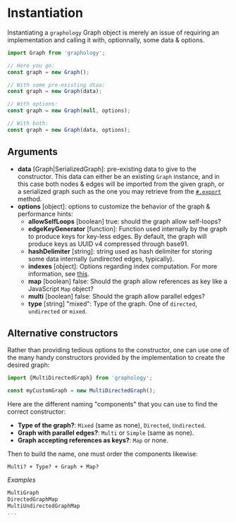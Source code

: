 # Instantiation

Instantiating a `graphology` Graph object is merely an issue of requiring an implementation and calling it with, optionnally, some data & options.

```js
import Graph from 'graphology';

// Here you go:
const graph = new Graph();

// With some pre-existing dtaa:
const graph = new Graph(data);

// With options:
const graph = new Graph(null, options);

// With both:
const graph = new Graph(data, options);
```

## Arguments

* **data** <span class="code">[Graph|SerializedGraph]</span>: pre-existing data to give to the constructor. This data can either be an existing `Graph` instance, and in this case both nodes & edges will be imported from the given graph, or a serialized graph such as the one you may retrieve from the [`#.export`](./utilities.md#export) method.
* **options** <span class="code">[object]</span>: options to customize the behavior of the graph & performance hints:
  * **allowSelfLoops** <span class="code">[boolean]</span> <span class="default">true</span>: should the graph allow self-loops?
  * **edgeKeyGenerator** <span class="code">[function]</span>: Function used internally by the graph to produce keys for key-less edges. By default, the graph will produce keys as UUID v4 compressed through base91.
  * **hashDelimiter** <span class="code">[string]</span>: string used as hash delimiter for storing some data internally (undirected edges, typically).
  * **indexes** <span class="code">[object]</span>: Options regarding index computation. For more information, see [this](./advanced.md#indexes).
  * **map** <span class="code">[boolean]</span> <span class="default">false</span>: Should the graph allow references as key like a JavaScript `Map` object?
  * **multi** <span class="code">[boolean]</span> <span class="default">false</span>: Should the graph allow parallel edges?
  * **type** <span class="code">[string]</span> <span class="default">"mixed"</span>: Type of the graph. One of `directed`, `undirected` or `mixed`.

## Alternative constructors

Rather than providing tedious options to the constructor, one can use one of the many handy constructors provided by the implementation to create the desired graph:

```js
import {MultiDirectedGraph} from 'graphology';

const myCustomGraph = new MultiDirectedGraph();
```

Here are the different naming "components" that you can use to find the correct constructor:

* **Type of the graph?**: `Mixed` (same as none), `Directed`, `Undirected`.
* **Graph with parallel edges?**: `Multi` or `Simple` (same as none).
* **Graph accepting references as keys?**: `Map` or none.

Then to build the name, one must order the components likewise:

```
Multi? + Type? + Graph + Map?
```

*Examples*

```js
MultiGraph
DirectedGraphMap
MultiUndirectedGraphMap
...
```
